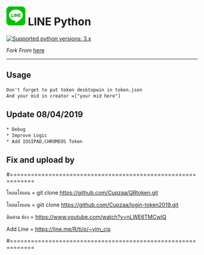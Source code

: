 # ![logo](TOKEN/LINE.png) LINE Python

 [![Supported python versions: 3.x](https://img.shields.io/badge/python-3.x-green.svg "Supported python versions: 3.x")](https://www.python.org/downloads/) 

*Fork From* [here](https://github.com/edoi777/BotLgToken)

----

## Usage
```
Don't forget to put token desktopwin in token.json
And your mid in creator =["your mid here"]
```

## Update 08/04/2019
```
* Debug 
* Improve Logic
* Add IOSIPAD,CHROMEOS Token
```

## Fix and upload by 

#=============================================================

โหลดโทเคน = git clone https://github.com/Cupzaa/QRtoken.git

โหลดโทเคน = giit clone https://github.com/Cupzaa/login-token2019.git

ติดตาม ช่อง = https://www.youtube.com/watch?v=nLWE6TMCwIQ

Add Line = https://line.me/R/ti/p/~yim_cjs

#=============================================================
